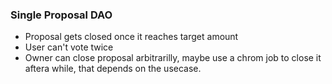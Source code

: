 ### Single Proposal DAO

- Proposal gets closed once it reaches target amount
- User can't vote twice
- Owner can close proposal arbitrarilly, maybe use a chrom job to close it aftera while, that depends on the usecase.

